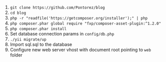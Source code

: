 1. ```git clone https://github.com/Pontorez/blog```
2. ```cd blog```
3. ```php -r "readfile('https://getcomposer.org/installer');" | php```
4. ```php composer.phar global require "fxp/composer-asset-plugin:^1.2.0"```
5. ```php composer.phar install```
6. Set database connection params in ```config/db.php```
7. ```./yii migrate/up```
8. Import sql.sql to the database
8. Configure new web server vhost with document root pointing to ```web``` folder
